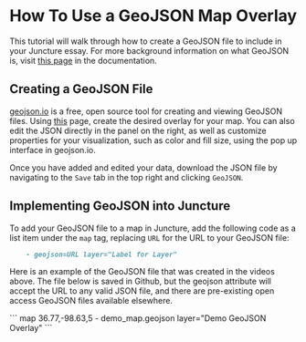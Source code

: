 # How To Use a GeoJSON Map Overlay

This tutorial will walk through how to create a GeoJSON file to include in your Juncture essay. For more background information on what GeoJSON is, visit [this page](https://juncture-digital.org/resources/geojson) in the documentation.

## Creating a GeoJSON File
[geojson.io](https://geojson.io) is a free, open source tool for creating and viewing GeoJSON files. Using [this](https://geojson.io) page, create the desired overlay for your map. You can also edit the JSON directly in the panel on the right, as well as customize properties for your visualization, such as color and fill size, using the pop up interface in geojson.io.

<ve-animated-image src="https://raw.githubusercontent.com/juncture-digital/media/main/videos/geojson1.gif" no-caption no-info-icon width="60%"></ve-animated-image>

<ve-animated-image src="https://raw.githubusercontent.com/juncture-digital/media/main/videos/geojson2.gif" no-caption no-info-icon width="60%"></ve-animated-image>

Once you have added and edited your data, download the JSON file by navigating to the `Save` tab in the top right and clicking `GeoJSON`.

<ve-animated-image src="https://raw.githubusercontent.com/juncture-digital/media/main/videos/geojson_save.gif" no-caption no-info-icon width="60%"></ve-animated-image>

## Implementing GeoJSON into Juncture
To add your GeoJSON file to a map in Juncture, add the following code as a list item under the `map` tag, replacing `URL` for the URL to your GeoJSON file:
``` markdown
    - geojson=URL layer="Label for Layer"
```

Here is an example of the GeoJSON file that was created in the videos above. The file below is saved in Github, but the geojson attribute will accept the URL to any valid JSON file, and there are pre-existing open access GeoJSON files available elsewhere.

<ve-snippet label="Map with a GeoJSON overlay">
```
map 36.77,-98.63,5
    - demo_map.geojson layer="Demo GeoJSON Overlay"
```
</ve-snippet>
